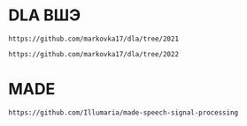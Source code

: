 

# DLA ВШЭ
    https://github.com/markovka17/dla/tree/2021

    https://github.com/markovka17/dla/tree/2022

# MADE
    https://github.com/Illumaria/made-speech-signal-processing